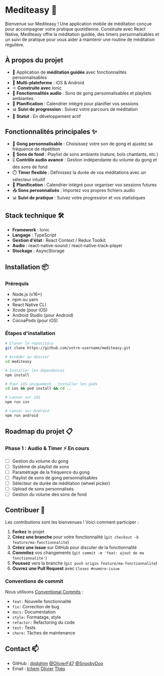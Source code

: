 # Mediteasy 🧘
Bienvenue sur Mediteasy ! Une application mobile de méditation conçue pour accompagner votre pratique quotidienne. Construite avec React Native, Mediteasy offre la méditation guidée, des timers personnalisables et un suivi de pratique pour vous aider à maintenir une routine de méditation régulière.

## À propos du projet
- 🧘 Application de **méditation guidée** avec fonctionnalités personnalisables
- 📱 **Multi-plateforme** : iOS & Android
- ⚛️ **Construite avec** Ionic
- 🎵 **Fonctionnalités audio** : Sons de gong personnalisables et playlists ambiantes
- 📅 **Planification** : Calendrier intégré pour planifier vos sessions
- 📊 **Suivi de progression** : Suivez votre parcours de méditation
- 🚧 **Statut** : En développement actif

## Fonctionnalités principales ✨
- 🔔 **Gong personnalisable** : Choisissez votre son de gong et ajustez sa fréquence de répétition
- 🎵 **Sons de fond** : Playlist de sons ambiants (nature, bols chantants, etc.)
- 🎚️ **Contrôle audio avancé** : Gestion indépendante du volume du gong et des sons de fond
- ⏱️ **Timer flexible** : Définissez la durée de vos méditations avec un sélecteur intuitif
- 📅 **Planification** : Calendrier intégré pour organiser vos sessions futures
- 📤 **Sons personnalisés** : Importez vos propres fichiers audio
- 📊 **Suivi de pratique** : Suivez votre progression et vos statistiques

## Stack technique 🛠️
- **Framework** : Ionic
- **Langage** : TypeScript 
- **Gestion d'état** : React Context / Redux Toolkit
- **Audio** : react-native-sound / react-native-track-player
- **Stockage** : AsyncStorage 

## Installation 📦

### Prérequis
- Node.js (v16+)
- npm ou yarn
- React Native CLI
- Xcode (pour iOS)
- Android Studio (pour Android)
- CocoaPods (pour iOS)

### Étapes d'installation
```bash
# Cloner le repository
git clone https://github.com/votre-username/mediteasy.git

# Accéder au dossier
cd mediteasy

# Installer les dépendances
npm install

# Pour iOS uniquement - Installer les pods
cd ios && pod install && cd ..

# Lancer sur iOS
npm run ios

# Lancer sur Android
npm run android
```

## Roadmap du projet 📋

### Phase 1 : Audio & Timer ⚡ En cours
- [ ] Gestion du volume du gong
- [ ] Système de playlist de sons
- [ ] Paramétrage de la fréquence du gong
- [ ] Playlist de sons de gong personnalisables
- [ ] Sélecteur de durée de méditation (wheel picker)
- [ ] Upload de sons personnalisés
- [ ] Gestion du volume des sons de fond

## Contribuer 🤝
Les contributions sont les bienvenues ! Voici comment participer :

1. **Forkez** le projet
2. **Créez une branche** pour votre fonctionnalité (`git checkout -b feature/ma-fonctionnalite`)
3. **Créez une issue** sur GitHub pour discuter de la fonctionnalité
4. **Commitez** vos changements (`git commit -m 'feat: ajout de ma fonctionnalité'`)
5. **Poussez** vers la branche (`git push origin feature/ma-fonctionnalite`)
6. **Ouvrez une Pull Request** avec `Closes #numéro-issue`

### Conventions de commit
Nous utilisons [Conventional Commits](https://www.conventionalcommits.org/) :
- `feat:` Nouvelle fonctionnalité
- `fix:` Correction de bug
- `docs:` Documentation
- `style:` Formatage, style
- `refactor:` Refactoring du code
- `test:` Tests
- `chore:` Tâches de maintenance

## Contact 📫
- GitHub : [@idghim](https://github.com/idghim) [@OlivierF47](https://github.com/OlivierF47) [@SnoobyDoo](https://github.com/Snoobydoo)
- Email : [Ichem](ichemdghim@gmail.com) [Olivier](@gmail.com) [Théo](@gmail.com)
